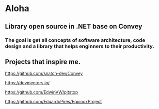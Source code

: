 # Aloha

## Library open source in .NET base on Convey


### The goal is get all concepts of software architecture, code design and a library that helps enginners to their productivity.


## Projects that inspire me.

https://github.com/snatch-dev/Convey

https://devmentors.io/

https://github.com/EdwinVW/pitstop

https://github.com/EduardoPires/EquinoxProject
